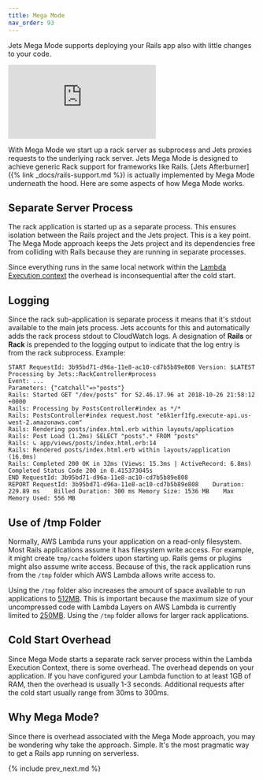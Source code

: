 ```yaml
---
title: Mega Mode
nav_order: 93
---
```


Jets Mega Mode supports deploying your Rails app also with little changes to your code.

<div class="video-box"><div class="video-container"><iframe src="https://www.youtube.com/embed/gDLH9ui9ITk" frameborder="0" allowfullscreen=""></iframe></div></div>

With Mega Mode we start up a rack server as subprocess and Jets proxies requests to the underlying rack server. Jets Mega Mode is designed to achieve generic Rack support for frameworks like Rails.  [Jets Afterburner]({% link _docs/rails-support.md %}) is actually implemented by Mega Mode underneath the hood. Here are some aspects of how Mega Mode works.

## Separate Server Process

The rack application is started up as a separate process. This ensures isolation between the Rails project and the Jets project. This is a key point. The Mega Mode approach keeps the Jets project and its dependencies free from colliding with Rails because they are running in separate processes.

Since everything runs in the same local network within the [Lambda Execution context](https://docs.aws.amazon.com/lambda/latest/dg/running-lambda-code.html) the overhead is inconsequential after the cold start.

## Logging

Since the rack sub-application is separate process it means that it's stdout available to the main jets process. Jets accounts for this and automatically adds the rack process stdout to CloudWatch logs. A designation of **Rails** or **Rack** is prepended to the logging output to indicate that the log entry is from the rack subprocess.  Example:

    START RequestId: 3b95bd71-d96a-11e8-ac10-cd7b5b89e808 Version: $LATEST
    Processing by Jets::RackController#process
    Event: ...
    Parameters: {"catchall"=>"posts"}
    Rails: Started GET "/dev/posts" for 52.46.17.96 at 2018-10-26 21:58:12 +0000
    Rails: Processing by PostsController#index as */*
    Rails: PostsController#index request.host "e6k1erf1fg.execute-api.us-west-2.amazonaws.com"
    Rails: Rendering posts/index.html.erb within layouts/application
    Rails: Post Load (1.2ms) SELECT "posts".* FROM "posts"
    Rails: ↳ app/views/posts/index.html.erb:14
    Rails: Rendered posts/index.html.erb within layouts/application (16.0ms)
    Rails: Completed 200 OK in 32ms (Views: 15.3ms | ActiveRecord: 6.8ms)
    Completed Status Code 200 in 0.415373045s
    END RequestId: 3b95bd71-d96a-11e8-ac10-cd7b5b89e808
    REPORT RequestId: 3b95bd71-d96a-11e8-ac10-cd7b5b89e808    Duration: 229.89 ms    Billed Duration: 300 ms Memory Size: 1536 MB    Max Memory Used: 556 MB

## Use of /tmp Folder

Normally, AWS Lambda runs your application on a read-only filesystem. Most Rails applications assume it has filesystem write access. For example, it might create `tmp/cache` folders upon starting up.  Rails gems or plugins might also assume write access. Because of this, the rack application runs from the `/tmp` folder which AWS Lambda allows write access to.

Using the `/tmp` folder also increases the amount of space available to run applications to [512MB](https://docs.aws.amazon.com/lambda/latest/dg/limits.html). This is important because the maximum size of your uncompressed code with Lambda Layers on AWS Lambda is currently limited to [250MB](https://docs.aws.amazon.com/lambda/latest/dg/limits.html).  Using the `/tmp` folder allows for larger rack applications.

## Cold Start Overhead

Since Mega Mode starts a separate rack server process within the Lambda Execution Context, there is some overhead. The overhead depends on your application. If you have configured your Lambda function to at least 1GB of RAM, then the overhead is usually 1-3 seconds. Additional requests after the cold start usually range from 30ms to 300ms.

## Why Mega Mode?

Since there is overhead associated with the Mega Mode approach, you may be wondering why take the approach. Simple. It's the most pragmatic way to get a Rails app running on serverless.

{% include prev_next.md %}
